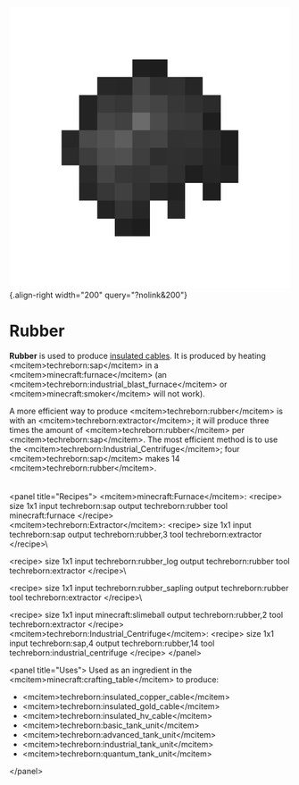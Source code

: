![Rubber](/media/mods/techreborn/rubber.png){.align-right width="200" query="?nolink&200"}

# Rubber

**Rubber** is used to produce [insulated cables](/energy/cables). It is produced by heating \<mcitem\>techreborn:sap\</mcitem\> in a \<mcitem\>minecraft:furnace\</mcitem\> (an \<mcitem\>techreborn:industrial_blast_furnace\</mcitem\> or \<mcitem\>minecraft:smoker\</mcitem\> will not work).

A more efficient way to produce \<mcitem\>techreborn:rubber\</mcitem\> is with an \<mcitem\>techreborn:extractor\</mcitem\>; it will produce three times the amount of \<mcitem\>techreborn:rubber\</mcitem\> per \<mcitem\>techreborn:sap\</mcitem\>. The most efficient method is to use the \<mcitem\>techreborn:Industrial_Centrifuge\</mcitem\>; four \<mcitem\>techreborn:sap\</mcitem\> makes 14 \<mcitem\>techreborn:rubber\</mcitem\>.\
\
\
\<panel title="Recipes"\> \<mcitem\>minecraft:Furnace\</mcitem\>: \<recipe\> size 1x1 input techreborn:sap output techreborn:rubber tool minecraft:furnace \</recipe\>\
\<mcitem\>techreborn:Extractor\</mcitem\>: \<recipe\> size 1x1 input techreborn:sap output techreborn:rubber,3 tool techreborn:extractor \</recipe\>\

\<recipe\> size 1x1 input techreborn:rubber_log output techreborn:rubber tool techreborn:extractor \</recipe\>\

\<recipe\> size 1x1 input techreborn:rubber_sapling output techreborn:rubber tool techreborn:extractor \</recipe\>\

\<recipe\> size 1x1 input minecraft:slimeball output techreborn:rubber,2 tool techreborn:extractor \</recipe\>\
\<mcitem\>techreborn:Industrial_Centrifuge\</mcitem\>: \<recipe\> size 1x1 input techreborn:sap,4 output techreborn:rubber,14 tool techreborn:industrial_centrifuge \</recipe\> \</panel\>

\<panel title="Uses"\> Used as an ingredient in the \<mcitem\>minecraft:crafting_table\</mcitem\> to produce:

- \<mcitem\>techreborn:insulated_copper_cable\</mcitem\>
- \<mcitem\>techreborn:insulated_gold_cable\</mcitem\>
- \<mcitem\>techreborn:insulated_hv_cable\</mcitem\>
- \<mcitem\>techreborn:basic_tank_unit\</mcitem\>
- \<mcitem\>techreborn:advanced_tank_unit\</mcitem\>
- \<mcitem\>techreborn:industrial_tank_unit\</mcitem\>
- \<mcitem\>techreborn:quantum_tank_unit\</mcitem\>

\</panel\>
